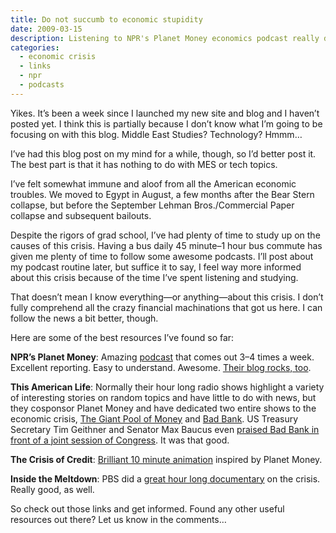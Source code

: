 ```yaml
---
title: Do not succumb to economic stupidity
date: 2009-03-15
description: Listening to NPR's Planet Money economics podcast really does help to understand the current economic crisis.
categories: 
  - economic crisis
  - links
  - npr
  - podcasts
---
```



Yikes. It’s been a week since I launched my new site and blog and I haven’t posted yet. I think this is partially because I don’t know what I’m going to be focusing on with this blog. Middle East Studies? Technology? Hmmm…

I’ve had this blog post on my mind for a while, though, so I’d better post it. The best part is that it has nothing to do with MES or tech topics.

I’ve felt somewhat immune and aloof from all the American economic troubles. We moved to Egypt in August, a few months after the Bear Stern collapse, but before the September Lehman Bros./Commercial Paper collapse and subsequent bailouts.

Despite the rigors of grad school, I’ve had plenty of time to study up on the causes of this crisis. Having a bus daily 45 minute–1 hour bus commute has given me plenty of time to follow some awesome podcasts. I’ll post about my podcast routine later, but suffice it to say, I feel way more informed about this crisis because of the time I’ve spent listening and studying.

That doesn’t mean I know everything—or anything—about this crisis. I don’t fully comprehend all the crazy financial machinations that got us here. I can follow the news a bit better, though.

Here are some of the best resources I’ve found so far:

**NPR’s Planet Money**: Amazing [podcast](http://www.npr.org/rss/podcast/podcast_detail.php?siteId=94411890) that comes out 3–4 times a week. Excellent reporting. Easy to understand. Awesome. [Their blog rocks, too](http://www.npr.org/money).

**This American Life**: Normally their hour long radio shows highlight a variety of interesting stories on random topics and have little to do with news, but they cosponsor Planet Money and have dedicated two entire shows to the economic crisis, [The Giant Pool of Money](http://www.thisamericanlife.org/Radio_Episode.aspx?sched=1242) and [Bad Bank](http://www.thisamericanlife.org/Radio_Episode.aspx?sched=1285). US Treasury Secretary Tim Geithner and Senator Max Baucus even [praised Bad Bank in front of a joint session of Congress](http://www.npr.org/blogs/money/2009/03/some_doll_house_or_other.html). It was that good.

**The Crisis of Credit**: [Brilliant 10 minute animation](http://vimeo.com/3261363) inspired by Planet Money.

**Inside the Meltdown**: PBS did a [great hour long documentary](http://www.pbs.org/wgbh/pages/frontline/meltdown/) on the crisis. Really good, as well.

So check out those links and get informed. Found any other useful resources out there? Let us know in the comments…
